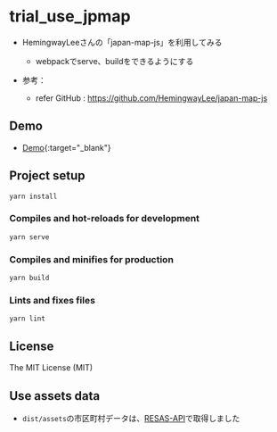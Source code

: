 # trial_use_jpmap
- HemingwayLeeさんの「japan-map-js」を利用してみる
  - webpackでserve、buildをできるようにする

- 参考：
  - refer GitHub : https://github.com/HemingwayLee/japan-map-js

## Demo
- [Demo](https://sgtao.github.io/trial_use_jpmap/dist){:target="_blank"}

## Project setup
```
yarn install
```

### Compiles and hot-reloads for development
```
yarn serve
```

### Compiles and minifies for production
```
yarn build
```

### Lints and fixes files
```
yarn lint
```

## License
The MIT License (MIT)

## Use assets data
- `dist/assets`の市区町村データは、[RESAS-API](https://opendata.resas-portal.go.jp/docs/api/v1/cities.html)で取得しました




